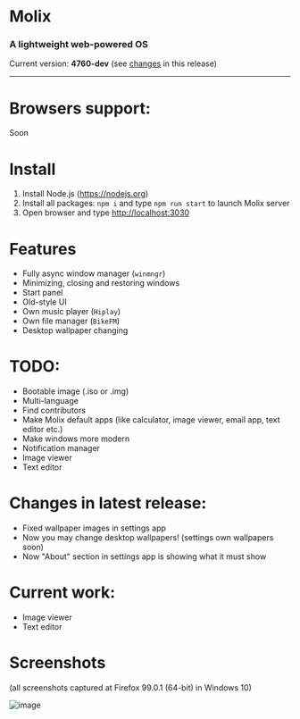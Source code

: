 # Molix
<h3> A lightweight web-powered OS </h3>
Current version: <strong>4760-dev</strong> (see <a href="#changes-in-latest-release">changes</a> in this release)
<hr>

# Browsers support:
Soon

# Install

1. Install Node.js (https://nodejs.org)
2. Install all packages: `npm i` and type `npm run start` to launch Molix server 
3. Open browser and type <a href="http://localhost:3030" target="_blank">http://localhost:3030</a>

# Features
<ul>
	<li>Fully async window manager (<code>winmngr</code>)</li>
	<li>Minimizing, closing and restoring windows</li>
	<li>Start panel</li>
	<li>Old-style UI</li>
	<li>Own music player (<code>Hiplay</code>)</li>
	<li>Own file manager (<code>BikeFM</code>)</li>
	<li>Desktop wallpaper changing</li>
</ul>

# TODO:
<ul>
	<li>Bootable image (.iso or .img)</li>
	<li>Multi-language</li>
	<li>Find contributors</li>
	<li>Make Molix default apps (like calculator, image viewer, email app, text editor etc.)</li>
	<li>Make windows more modern</li>
	<li>Notification manager</li>
	<li>Image viewer</li>
	<li>Text editor</li>
</ul>

# Changes in latest release:

<ul>
<li>Fixed wallpaper images in settings app</li>
<li>Now you may change desktop wallpapers! (settings own wallpapers soon)</li>
<li>Now "About" section in settings app is showing what it must show</li>
</ul>

# Current work:

<ul>
<li>Image viewer</li>
<li>Text editor</li>
</ul>

# Screenshots
<p>(all screenshots captured at Firefox 99.0.1 (64-bit) in Windows 10)</p>

![image](https://user-images.githubusercontent.com/68496774/179361733-d9197467-bcf1-4769-b313-f67ba909a483.png)
